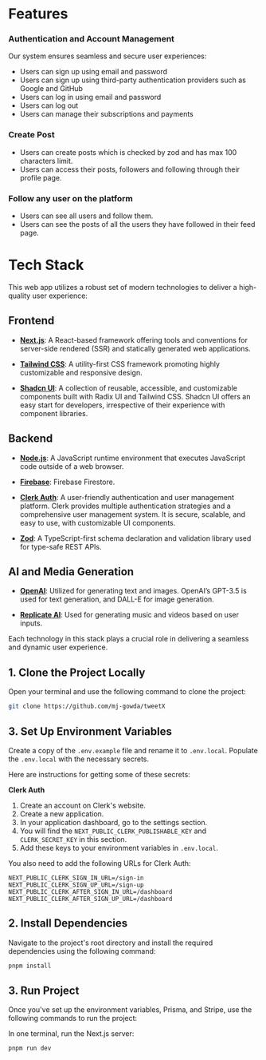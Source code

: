 # **Features**

### **Authentication and Account Management**
Our system ensures seamless and secure user experiences:
- Users can sign up using email and password
- Users can sign up using third-party authentication providers such as Google and GitHub
- Users can log in using email and password
- Users can log out
- Users can manage their subscriptions and payments

### **Create Post**
- Users can create posts which is checked by zod and has max 100 characters limit.
- Users can access their posts, followers and following through their profile page.

### **Follow any user on the platform**
- Users can see all users and follow them.
- Users can see the posts of all the users they have followed in their feed page.

# **Tech Stack**

This web app utilizes a robust set of modern technologies to deliver a high-quality user experience:

## **Frontend**

- **[Next.js](https://nextjs.org/)**: A React-based framework offering tools and conventions for server-side rendered (SSR) and statically generated web applications.

- **[Tailwind CSS](https://tailwindcss.com/)**: A utility-first CSS framework promoting highly customizable and responsive design.

- **[Shadcn UI](https://ui.shadcn.com/)**: A collection of reusable, accessible, and customizable components built with Radix UI and Tailwind CSS. Shadcn UI offers an easy start for developers, irrespective of their experience with component libraries.

## **Backend**

- **[Node.js](https://nodejs.org/en/)**: A JavaScript runtime environment that executes JavaScript code outside of a web browser.


- **[Firebase]()**: Firebase Firestore.

- **[Clerk Auth](https://clerk.com/)**: A user-friendly authentication and user management platform. Clerk provides multiple authentication strategies and a comprehensive user management system. It is secure, scalable, and easy to use, with customizable UI components.

- **[Zod](https://github.com/colinhacks/zod)**: A TypeScript-first schema declaration and validation library used for type-safe REST APIs.


## **AI and Media Generation**

- **[OpenAI](https://openai.com/)**: Utilized for generating text and images. OpenAI’s GPT-3.5 is used for text generation, and DALL-E for image generation.

- **[Replicate AI](https://replicate.com/)**: Used for generating music and videos based on user inputs.

Each technology in this stack plays a crucial role in delivering a seamless and dynamic user experience.



## 1. **Clone the Project Locally**
Open your terminal and use the following command to clone the project:
```sh
git clone https://github.com/mj-gowda/tweetX

```


## 3. **Set Up Environment Variables**
Create a copy of the `.env.example` file and rename it to `.env.local`. Populate the `.env.local` with the necessary secrets.

Here are instructions for getting some of these secrets:

**Clerk Auth**
1. Create an account on Clerk's website.
2. Create a new application.
3. In your application dashboard, go to the settings section.
4. You will find the `NEXT_PUBLIC_CLERK_PUBLISHABLE_KEY` and `CLERK_SECRET_KEY` in this section.
5. Add these keys to your environment variables in `.env.local`.

You also need to add the following URLs for Clerk Auth:
```
NEXT_PUBLIC_CLERK_SIGN_IN_URL=/sign-in
NEXT_PUBLIC_CLERK_SIGN_UP_URL=/sign-up
NEXT_PUBLIC_CLERK_AFTER_SIGN_IN_URL=/dashboard
NEXT_PUBLIC_CLERK_AFTER_SIGN_UP_URL=/dashboard
```


## 2. **Install Dependencies**
Navigate to the project's root directory and install the required dependencies using the following command:
```sh
pnpm install
```

## 3. **Run Project**
Once you've set up the environment variables, Prisma, and Stripe, use the following commands to run the project:

In one terminal, run the Next.js server:
```sh
pnpm run dev
```
